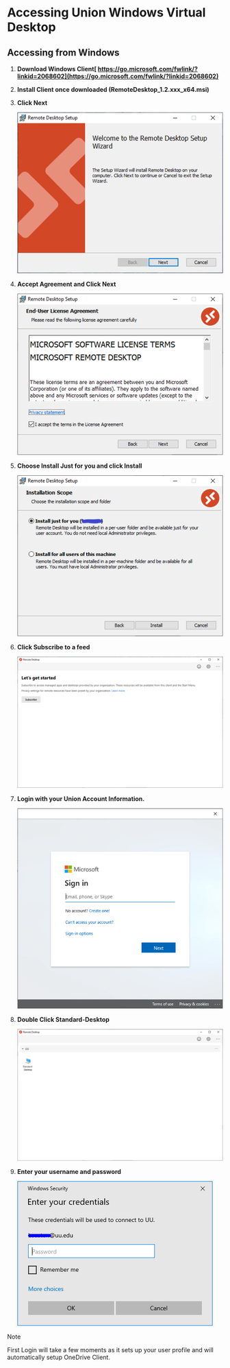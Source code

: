 # Accessing Union Windows Virtual Desktop

## Accessing from Windows

1. **Download Windows Client[ https://go.microsoft.com/fwlink/?linkid=2068602](https://go.microsoft.com/fwlink/?linkid=2068602)**

1. **Install Client once downloaded (RemoteDesktop\_1.2.xxx\_x64.msi)**
1. **Click Next**

    ![image of Click Next](WinWelcome.png) 


1. **Accept Agreement and Click Next**

    ![image of Click Accept](WinAgree.png) 


 
1. **Choose Install Just for you and click Install**

    ![image of Click Just](WinProfile.png) 


1. **Click Subscribe to a feed**

    ![image of Subscribe](WinSubscribe.png) 

1. **Login with your Union Account Information.**
    
    ![image of WinLogin](AzureSignIn.png) 

1. **Double Click Standard-Desktop**

    ![image of Standard Desktop](WinRemoteClientSelectDesktop.png) 

1. **Enter your username and password**

    ![image of WinLogin](WinLoginBox.png) 


> [!NOTE]
> First Login will take a few moments as it sets up your user profile and will automatically setup OneDrive Client.                                                                                                                                                                                    
